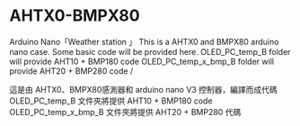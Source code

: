 # AHTX0-BMPX80
Arduino Nano「Weather station 」
This is a AHTX0 and BMPX80 arduino nano case.
Some basic code will be provided here.
OLED_PC_temp_B folder will provide AHT10 + BMP180 code
OLED_PC_temp_x_bmp_B folder will provide AHT20 + BMP280 code /


這是由 AHTX0、BMPX80感測器和 arduino nano V3 控制器，編譯而成代碼
OLED_PC_temp_B 文件夾將提供 AHT10 + BMP180 code
OLED_PC_temp_x_bmp_B 文件夾將提供 AHT20 + BMP280 代碼
